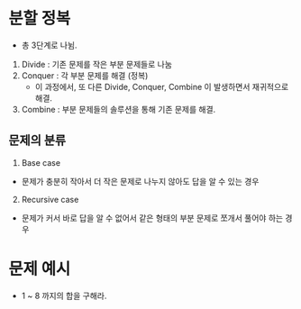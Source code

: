 # 분할 정복

- 총 3단계로 나뉨.

1. Divide : 기존 문제를 작은 부분 문제들로 나눔
2. Conquer : 각 부분 문제를 해결 (정복)
    - 이 과정에서, 또 다른 Divide, Conquer, Combine 이 발생하면서 재귀적으로 해결.
3. Combine : 부분 문제들의 솔루션을 통해 기존 문제를 해결.

## 문제의 분류
1. Base case
- 문제가 충분히 작아서 더 작은 문제로 나누지 않아도 답을 알 수 있는 경우

2. Recursive case
- 문제가 커서 바로 답을 알 수 없어서 같은 형태의 부분 문제로 쪼개서 풀어야 하는 경우

# 문제 예시
- 1 ~ 8 까지의 합을 구해라.

